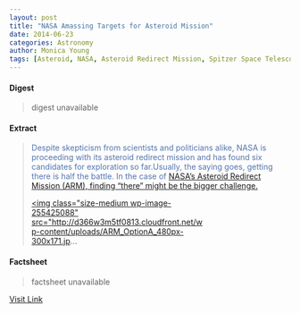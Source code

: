 ```yaml
---
layout: post
title: "NASA Amassing Targets for Asteroid Mission"
date: 2014-06-23
categories: Astronomy
author: Monica Young
tags: [Asteroid, NASA, Asteroid Redirect Mission, Spitzer Space Telescope, 25143 Itokawa, Flight, Outer space, Spaceflight, Astronautics, Astronomy, Space science, Planetary science, Solar System, Spaceflight technologies, Bodies of the Solar System, Spacecraft, Aerospace engineering]
---
```



#### Digest
>digest unavailable

#### Extract
><span style="color: #5274ae;">Despite skepticism from scientists and politicians alike, NASA is proceeding with its asteroid redirect mission and has found six candidates for exploration so far.Usually, the saying goes, getting there is half the battle. In the case of <a href="http://www.skyandtelescope.com/astronomy-news/nasa-to-snag-a-near-earth-asteroid/">NASA’s Asteroid Redirect Mission (ARM), finding “there” might be the bigger challenge.<div id="attachment_255425088" style="width: 310px" class="wp-caption alignright"><a href="http://d366w3m5tf0813.cloudfront.net/wp-content/uploads/ARM_OptionA_480px.jpg"><img class="size-medium wp-image-255425088" src="http://d366w3m5tf0813.cloudfront.net/wp-content/uploads/ARM_OptionA_480px-300x171.jp...

#### Factsheet
>factsheet unavailable

[Visit Link](http://www.skyandtelescope.com/astronomy-news/nasa-amassing-targets-asteroid-mission/)


